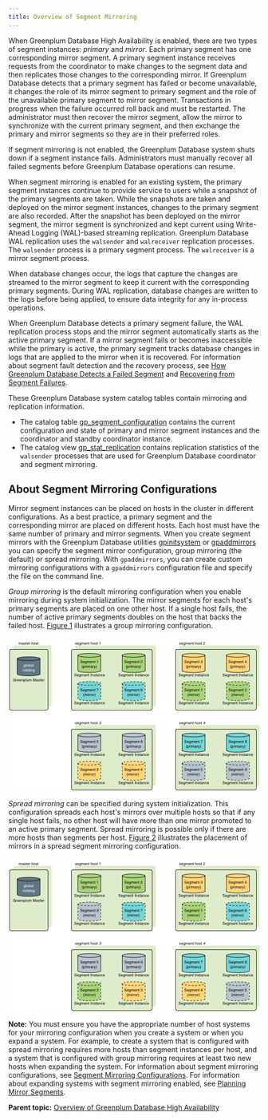 ```yaml
---
title: Overview of Segment Mirroring 
---
```


When Greenplum Database High Availability is enabled, there are two types of segment instances: *primary* and *mirror*. Each primary segment has one corresponding mirror segment. A primary segment instance receives requests from the coordinator to make changes to the segment data and then replicates those changes to the corresponding mirror. If Greenplum Database detects that a primary segment has failed or become unavailable, it changes the role of its mirror segment to primary segment and the role of the unavailable primary segment to mirror segment. Transactions in progress when the failure occurred roll back and must be restarted. The administrator must then recover the mirror segment, allow the mirror to synchronize with the current primary segment, and then exchange the primary and mirror segments so they are in their preferred roles.

If segment mirroring is not enabled, the Greenplum Database system shuts down if a segment instance fails. Administrators must manually recover all failed segments before Greenplum Database operations can resume.

When segment mirroring is enabled for an existing system, the primary segment instances continue to provide service to users while a snapshot of the primary segments are taken. While the snapshots are taken and deployed on the mirror segment instances, changes to the primary segment are also recorded. After the snapshot has been deployed on the mirror segment, the mirror segment is synchronized and kept current using Write-Ahead Logging \(WAL\)-based streaming replication. Greenplum Database WAL replication uses the `walsender` and `walreceiver` replication processes. The `walsender` process is a primary segment process. The `walreceiver` is a mirror segment process.

When database changes occur, the logs that capture the changes are streamed to the mirror segment to keep it current with the corresponding primary segments. During WAL replication, database changes are written to the logs before being applied, to ensure data integrity for any in-process operations.

When Greenplum Database detects a primary segment failure, the WAL replication process stops and the mirror segment automatically starts as the active primary segment. If a mirror segment fails or becomes inaccessible while the primary is active, the primary segment tracks database changes in logs that are applied to the mirror when it is recovered. For information about segment fault detection and the recovery process, see [How Greenplum Database Detects a Failed Segment](g-detecting-a-failed-segment.html) and [Recovering from Segment Failures](g-recovering-from-segment-failures.html).

These Greenplum Database system catalog tables contain mirroring and replication information.

-   The catalog table [gp\_segment\_configuration](../../../ref_guide/system_catalogs/gp_segment_configuration.html) contains the current configuration and state of primary and mirror segment instances and the coordinator and standby coordinator instance.
-   The catalog view [gp\_stat\_replication](../../../ref_guide/system_catalogs/gp_stat_replication.html) contains replication statistics of the `walsender` processes that are used for Greenplum Database coordinator and segment mirroring.

## <a id="mirror_configs"></a>About Segment Mirroring Configurations 

Mirror segment instances can be placed on hosts in the cluster in different configurations. As a best practice, a primary segment and the corresponding mirror are placed on different hosts. Each host must have the same number of primary and mirror segments. When you create segment mirrors with the Greenplum Database utilities [gpinitsystem](../../../utility_guide/ref/gpinitsystem.html) or [gpaddmirrors](../../../utility_guide/ref/gpaddmirrors.html) you can specify the segment mirror configuration, group mirroring \(the default\) or spread mirroring. With `gpaddmirrors`, you can create custom mirroring configurations with a `gpaddmirrors` configuration file and specify the file on the command line.

*Group mirroring* is the default mirroring configuration when you enable mirroring during system initialization. The mirror segments for each host's primary segments are placed on one other host. If a single host fails, the number of active primary segments doubles on the host that backs the failed host. [Figure 1](#fig_rrr_nt2_xt) illustrates a group mirroring configuration.

![Group Segment Mirroring in Greenplum Database](../../graphics/group-mirroring.png "Group Segment Mirroring in Greenplum Database")

*Spread mirroring* can be specified during system initialization. This configuration spreads each host's mirrors over multiple hosts so that if any single host fails, no other host will have more than one mirror promoted to an active primary segment. Spread mirroring is possible only if there are more hosts than segments per host. [Figure 2](#fig_ew1_qgg_xt) illustrates the placement of mirrors in a spread segment mirroring configuration.

![Spread Segment Mirroring in Greenplum Database](../../graphics/spread-mirroring.png "Spread Segment Mirroring in Greenplum Database")

**Note:** You must ensure you have the appropriate number of host systems for your mirroring configuration when you create a system or when you expand a system. For example, to create a system that is configured with spread mirroring requires more hosts than segment instances per host, and a system that is configured with group mirroring requires at least two new hosts when expanding the system. For information about segment mirroring configurations, see [Segment Mirroring Configurations](../../../best_practices/ha.html#topic_ngz_qf4_tt). For information about expanding systems with segment mirroring enabled, see [Planning Mirror Segments](../../expand/expand-planning.html).



**Parent topic:** [Overview of Greenplum Database High Availability](../../highavail/topics/g-overview-of-high-availability-in-greenplum-database.html)

